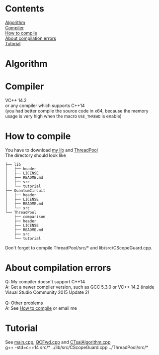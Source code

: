 # Contents
[Algorithm](https://github.com/Fdhvdu/QuantumCircuit/blob/master/README.md#algorithm)<br>
[Compiler](https://github.com/Fdhvdu/QuantumCircuit/blob/master/README.md#compiler)<br>
[How to compile](https://github.com/Fdhvdu/QuantumCircuit/blob/master/README.md#how-to-compile)<br>
[About compilation errors](https://github.com/Fdhvdu/QuantumCircuit/blob/master/README.md#about-compilation-errors)<br>
[Tutorial](https://github.com/Fdhvdu/QuantumCircuit/blob/master/README.md#tutorial)
# Algorithm
# Compiler
VC++ 14.2<br>
or any compiler which supports C++14<br>
(you had better compile the source code in x64, because the memory usage is very high when the macro `USE_THREAD` is enable)
# How to compile
You have to download [my lib](https://github.com/Fdhvdu/lib) and [ThreadPool](https://github.com/Fdhvdu/ThreadPool)<br>
The directory should look like

	├── lib
	│   ├── header
	│   ├── LICENSE
	│   ├── README.md
	│   ├── src
	│   └── tutorial
	├── QuantumCircuit
	│   ├── header
	│   ├── LICENSE
	│   ├── README.md
	│   └── src
	└── ThreadPool
	    ├── comparison
	    ├── header
	    ├── LICENSE
	    ├── README.md
	    ├── src
	    └── tutorial
Don't forget to compile ThreadPool/src/* and lib/src/CScopeGuard.cpp.
# About compilation errors
Q: My compiler doesn't support C++14<br>
A: Get a newer compiler version, such as GCC 5.3.0 or VC++ 14.2 (inside Visual Studio Community 2015 Update 2)<br><br>
Q: Other problems<br>
A: See [How to compile](https://github.com/Fdhvdu/QuantumCircuit/blob/master/README.md#how-to-compile) or email me
# Tutorial
See [main.cpp](https://github.com/Fdhvdu/QuantumCircuit/blob/master/src/main.cpp), [QCFwd.cpp](https://github.com/Fdhvdu/QuantumCircuit/blob/master/header/QCFwd.hpp) and [CTsaiAlgorithm.cpp](https://github.com/Fdhvdu/QuantumCircuit/blob/master/header/CTsaiAlgorithm.hpp)<br>
g++ -std=c++14 src/* ../lib/src/CScopeGuard.cpp ../ThreadPool/src/*